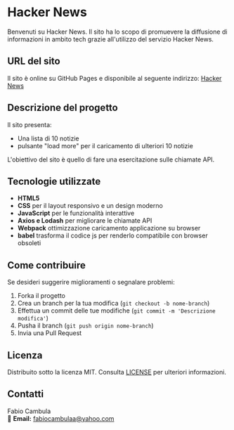 # Hacker News

Benvenuti su Hacker News. Il sito ha lo scopo di promuevere la diffusione di informazioni in ambito tech grazie all'utilizzo del servizio Hacker News.

## URL del sito
Il sito è online su GitHub Pages e disponibile al seguente indirizzo: [Hacker News](https://fabiocambula.github.io/HackerNews/)

## Descrizione del progetto

Il sito presenta:
- Una lista di 10 notizie
- pulsante "load more" per il caricamento di ulteriori 10 notizie


L'obiettivo del sito è quello di fare una esercitazione sulle chiamate API.

## Tecnologie utilizzate

- **HTML5**
- **CSS** per il layout responsivo e un design moderno
- **JavaScript** per le funzionalità interattive
- **Axios e Lodash** per migliorare le chiamate API
- **Webpack** ottimizzazione caricamento applicazione su browser
- **babel** trasforma il codice js per renderlo compatibile con browser obsoleti


## Come contribuire

Se desideri suggerire miglioramenti o segnalare problemi:
1. Forka il progetto
2. Crea un branch per la tua modifica (`git checkout -b nome-branch`)
3. Effettua un commit delle tue modifiche (`git commit -m 'Descrizione modifica'`)
4. Pusha il branch (`git push origin nome-branch`)
5. Invia una Pull Request

## Licenza

Distribuito sotto la licenza MIT. Consulta [LICENSE](LICENSE.txt) per ulteriori informazioni.

## Contatti

Fabio Cambula  
📧 **Email:** [fabiocambulaa@yahoo.com](mailto:fabiocambulaa@eyahoo.com) 
